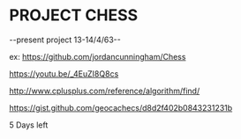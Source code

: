 # PROJECT CHESS

--present project 13-14/4/63--

ex: https://github.com/jordancunningham/Chess  
         
https://youtu.be/_4EuZI8Q8cs

http://www.cplusplus.com/reference/algorithm/find/

https://gist.github.com/geocachecs/d8d2f402b0843231231b

5 Days left


